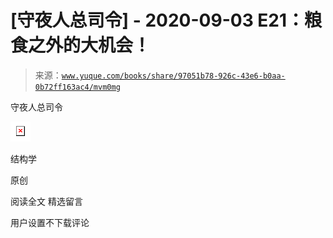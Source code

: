 # [守夜人总司令] - 2020-09-03 E21：粮食之外的大机会！

> 来源：[`www.yuque.com/books/share/97051b78-926c-43e6-b0aa-0b72ff163ac4/mvm0mg`](https://www.yuque.com/books/share/97051b78-926c-43e6-b0aa-0b72ff163ac4/mvm0mg)



守夜人总司令 

<ne-card data-card-name="image" data-card-type="inline" id="FKiQL" data-event-boundary="card" style="color: rgb(51, 51, 51);">![](img/55d83234546c9f2cc5622f0ff2feb9a9.png)  

结构学 

原创 

阅读全文 <ne-h3 id="FulLE" data-lake-id="FulLE"><ne-heading-ext><ne-heading-anchor></ne-heading-anchor><ne-heading-fold></ne-heading-fold></ne-heading-ext><ne-heading-content>精选留言</ne-heading-content></ne-h3> 

用户设置不下载评论</ne-card>